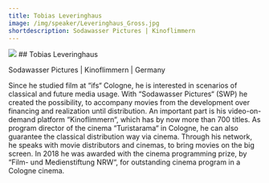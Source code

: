 ```yaml
---
title: Tobias Leveringhaus
image: /img/speaker/Leveringhaus_Gross.jpg
shortdescription: Sodawasser Pictures | Kinoflimmern
---
```

<img src="/img/speaker/Leveringhaus_Gross.jpg">
## Tobias Leveringhaus

Sodawasser Pictures | Kinoflimmern | Germany

Since he studied film at “ifs“ Cologne, he is interested in scenarios of classical and future media usage. With “Sodawasser Pictures“ (SWP) he created the possibility, to accompany movies from the development over financing and realization until distribution. An important part is his video-on-demand platform “Kinoflimmern“, which has by now more than 700 titles. As program director of the cinema “Turistarama“ in Cologne, he can also guarantee the classical distribution way via cinema. Through his network, he speaks with movie distributors and cinemas, to bring movies on the big screen. In 2018 he was awarded with the cinema programming prize, by “Film- und Medienstiftung NRW“, for outstanding cinema program in a Cologne cinema.

